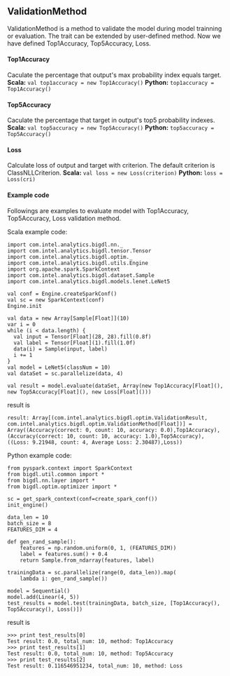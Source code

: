 
## ValidationMethod ##

ValidationMethod is a method to validate the model during model trainning or evaluation.
The trait can be extended by user-defined method. Now we have defined Top1Accuracy, Top5Accuracy, Loss.

#### Top1Accuracy ####

Caculate the percentage that output's max probability index equals target.
**Scala:**
```val top1accuracy = new Top1Accuracy()```
**Python:**
```top1accuracy = Top1Accuracy()```

#### Top5Accuracy ####

Caculate the percentage that target in output's top5 probability indexes.
**Scala:**
```val top5accuracy = new Top5Accuracy()```
**Python:**
```top5accuracy = Top5Accuracy()```

#### Loss ####

Calculate loss of output and target with criterion. The default criterion is ClassNLLCriterion.
**Scala:**
```val loss = new Loss(criterion)```
**Python:**
```loss = Loss(cri)```

#### Example code ####

Followings are examples to evaluate model with Top1Accuracy, Top5Accuracy, Loss validation method.

Scala example code:

```
import com.intel.analytics.bigdl.nn._
import com.intel.analytics.bigdl.tensor.Tensor
import com.intel.analytics.bigdl.optim._
import com.intel.analytics.bigdl.utils.Engine
import org.apache.spark.SparkContext
import com.intel.analytics.bigdl.dataset.Sample
import com.intel.analytics.bigdl.models.lenet.LeNet5

val conf = Engine.createSparkConf()
val sc = new SparkContext(conf)
Engine.init
      
val data = new Array[Sample[Float]](10)
var i = 0
while (i < data.length) {
  val input = Tensor[Float](28, 28).fill(0.8f)
  val label = Tensor[Float](1).fill(1.0f)
  data(i) = Sample(input, label)
  i += 1
}
val model = LeNet5(classNum = 10)
val dataSet = sc.parallelize(data, 4)

val result = model.evaluate(dataSet, Array(new Top1Accuracy[Float](), new Top5Accuracy[Float](), new Loss[Float]()))
```
result is

```
result: Array[(com.intel.analytics.bigdl.optim.ValidationResult, com.intel.analytics.bigdl.optim.ValidationMethod[Float])] = Array((Accuracy(correct: 0, count: 10, accuracy: 0.0),Top1Accuracy), (Accuracy(correct: 10, count: 10, accuracy: 1.0),Top5Accuracy), ((Loss: 9.21948, count: 4, Average Loss: 2.30487),Loss))
```

Python example code:
```
from pyspark.context import SparkContext
from bigdl.util.common import *
from bigdl.nn.layer import *
from bigdl.optim.optimizer import *

sc = get_spark_context(conf=create_spark_conf())
init_engine()

data_len = 10
batch_size = 8
FEATURES_DIM = 4

def gen_rand_sample():
    features = np.random.uniform(0, 1, (FEATURES_DIM))
    label = features.sum() + 0.4
    return Sample.from_ndarray(features, label)

trainingData = sc.parallelize(range(0, data_len)).map(
    lambda i: gen_rand_sample())

model = Sequential()
model.add(Linear(4, 5))
test_results = model.test(trainingData, batch_size, [Top1Accuracy(), Top5Accuracy(), Loss()])
```
result is
```
>>> print test_results[0]
Test result: 0.0, total_num: 10, method: Top1Accuracy
>>> print test_results[1]
Test result: 0.0, total_num: 10, method: Top5Accuracy
>>> print test_results[2]
Test result: 0.116546951234, total_num: 10, method: Loss
```


